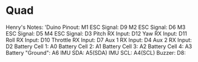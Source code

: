 # Quad

Henry's Notes:
  'Duino Pinout:
    M1 ESC Signal: D9
    M2 ESC Signal: D6
    M3 ESC Signal: D5
    M4 ESC Signal: D3
    Pitch RX Input: D12
    Yaw RX Input: D11
    Roll RX Input: D10
    Throttle RX Input: D7
    Aux 1 RX Input: D4
    Aux 2 RX Input: D2
    Battery Cell 1: A0
    Battery Cell 2: A1
    Battery Cell 3: A2
    Battery Cell 4: A3
    Battery "Ground": A6
    IMU SDA: A5(SDA)
    IMU SCL: A4(SCL)
    Buzzer: D8:
    
